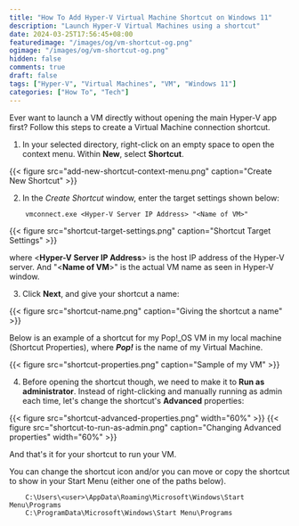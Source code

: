 ```yaml
---
title: "How To Add Hyper-V Virtual Machine Shortcut on Windows 11"
description: "Launch Hyper-V Virtual Machines using a shortcut"
date: 2024-03-25T17:56:45+08:00
featuredimage: "/images/og/vm-shortcut-og.png"
ogimage: "/images/og/vm-shortcut-og.png"
hidden: false
comments: true
draft: false
tags: ["Hyper-V", "Virtual Machines", "VM", "Windows 11"]
categories: ["How To", "Tech"]
---
```


Ever want to launch a VM directly without opening the main Hyper-V app first?
Follow this steps to create a Virtual Machine connection shortcut.

1. In your selected directory, right-click on an empty space to open the context menu. Within **New**, select **Shortcut**.

{{< figure src="add-new-shortcut-context-menu.png" caption="Create New Shortcut" >}}

2. In the *Create Shortcut* window, enter the target settings shown below:

```
    vmconnect.exe <Hyper-V Server IP Address> "<Name of VM>"
```

{{< figure src="shortcut-target-settings.png" caption="Shortcut Target Settings" >}}

where <**Hyper-V Server IP Address**> is the host IP address of the Hyper-V server. And "<**Name of VM**>" is the actual VM name as seen in Hyper-V window.

3. Click **Next**, and give your shortcut a name:

{{< figure src="shortcut-name.png" caption="Giving the shortcut a name" >}}

Below is an example of a shortcut for my Pop!_OS VM in my local machine (Shortcut Properties), where ***Pop!*** is the name of my Virtual Machine.

{{< figure src="shortcut-properties.png" caption="Sample of my VM" >}}

4. Before opening the shortcut though, we need to make it to **Run as administrator**. Instead of right-clicking and manually running as admin each time, let's change the shortcut's **Advanced** properties:

{{< figure src="shortcut-advanced-properties.png" width="60%" >}}
{{< figure src="shortcut-to-run-as-admin.png" caption="Changing Advanced properties" width="60%" >}}

And that's it for your shortcut to run your VM. 

You can change the shortcut icon and/or you can move or copy the shortcut to show in your Start Menu (either one of the paths below). 

```
    C:\Users\<user>\AppData\Roaming\Microsoft\Windows\Start Menu\Programs
    C:\ProgramData\Microsoft\Windows\Start Menu\Programs
```

